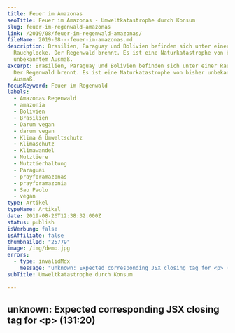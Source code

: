 ```yaml
---
title: Feuer im Amazonas
seoTitle: Feuer im Amazonas - Umweltkatastrophe durch Konsum
slug: feuer-im-regenwald-amazonas
link: /2019/08/feuer-im-regenwald-amazonas/
fileName: 2019-08---feuer-im-amazonas.md
description: Brasilien, Paraguay und Bolivien befinden sich unter einer
  Rauchglocke. Der Regenwald brennt. Es ist eine Naturkatastrophe von bisher
  unbekanntem Ausmaß.
excerpt: Brasilien, Paraguay und Bolivien befinden sich unter einer Rauchglocke.
  Der Regenwald brennt. Es ist eine Naturkatastrophe von bisher unbekanntem
  Ausmaß.
focusKeyword: Feuer im Regenwald
labels:
  - Amazonas Regenwald
  - amazonia
  - Bolivien
  - Brasilien
  - Darum vegan
  - darum vegan
  - Klima & Umweltschutz
  - Klimaschutz
  - Klimawandel
  - Nutztiere
  - Nutztierhaltung
  - Paraguai
  - prayforamazonas
  - prayforamazonia
  - Sao Paolo
  - vegan
type: Artikel
typeName: Artikel
date: 2019-08-26T12:38:32.000Z
status: publish
isWerbung: false
isAffiliate: false
thumbnailId: "25779"
image: /img/demo.jpg
errors:
  - type: invalidMdx
    message: "unknown: Expected corresponding JSX closing tag for <p> (131:20)"
subTitle: Umweltkatastrophe durch Konsum
  
---
```


## unknown: Expected corresponding JSX closing tag for &lt;p> (131:20)

<!--
**Brasilien, Paraguay und Bolivien befinden sich im Moment unter einer
Rauchglocke. Der Regenwald brennt. Es ist eine Naturkatastrophe von bisher
unbekanntem Ausmaß.**

Am 9. August rief das Land Bolivien den Notstand aus. Dort wüten seit Wochen die
schlimmsten Waldbrände aller Zeiten. Das ganze Amazonasgebiet ist betroffen.
Auch in Bolivien und Paraguay brennt der Regenwald.

## Dunkler Himmel in Sao Paolo

Selbst im rund 2.000 Kilometer entfernten Sao Paolo hat sich der Himmel
verdunkelt und es regnet schwarze Tropfen. Der Rauch ist sogar vom Weltall aus
zu sehen.

Dass es während der Trockenperioden im Regenwald zu vereinzelten Bränden kommt,
ist normal. Nicht aber, in dieser Ausprägung und Anzahl. Reuters meldete am 20.
August, dass zu dem traurigen Rekord von 72.843 Bränden nochmal 9.507 dazu
gekommen seien. [<sup>1</sup>](#1) Seitdem konnte das Ausmaß nicht eingedämmt
werden.

<iframe src="https://www.youtube.com/embed/NDmx92PVJpk" width="560" height="315" frameborder="0" allowfullscreen="allowfullscreen"></iframe>

## Gründe für die Feuer im Amazonas

Viele der Feuer wurden von Landwirten gelegt, die damit Weideflächen für ihre
Rinder sowie Anbauflächen für Futtermittel gewinnen möchten, so Reuters. 2018
verkauften brasilianische Rindfleisch-Exporteure rund zwei Millionen Tonnen
Rindfleisch auf dem Weltmarkt. Für 2020 werden 2,2 Millionen Tonnen
prognostiziert. 2017 waren es noch 1,86 Millionen Tonnen (Statista
[<sup>2</sup>](#2) ).

Im Internet machen traurige Bilder die Runde.

![feuer-im-amazonas | large](http://cardamonchai.com/wp-content/uploads/2019/08/Bildschirmfoto-2019-08-26-um-13.00.16-520x460.png)

Der Hashtag #prayforamazonia mobilisiert Menschen, auf die schlimmen Zustände
aufmerksam zu machen. Immer wieder auch verbunden mit der Frage, warum dem Notre
Dame Brand sofort so viel mediale Aufmerksamkeit zuteil wurde, der brennenden
Lunge der Erde jedoch nicht. Erschütternd ist nämlich, dass erst etwa drei
Wochen, nach dem Ausbruch des Infernos weltweit darüber berichtet wurde.

![feuer-im-amazonas | large](http://cardamonchai.com/wp-content/uploads/2019/08/Bildschirmfoto-2019-08-26-um-13.00.26-520x747.png)

## Das Ausmaß der Katastrophe

Reuter berichtete weiter, dass im Vergleich zum gleichen Zeitfenster 2018 dieses
Jahr 83 Prozent mehr Feuer im Amazonas Regenwald ausgebrochen sind. Rund 20
Prozent des Sauerstoffs, der auf der Erde verfügbar ist, verdanken wir dem
Amazonas. Die Ausrede "Das geht mich nichts an, weil es nicht in meiner
Nachbarschaft passiert", zieht also nicht.

Auf Dauer töten die Brände nicht nur die zahlreichen tierischen Bewohner des
Amazonas. Seine Erhaltung ist für die Zukunft der Menschheit von äußerster
Wichtigkeit.

## Was kann ich tun?

Überall wird derzeit vom Verzehr von Rindfleisch aus Südamerika abgeraten, wenn
man etwas gegen die Brände tun möchte. Das ist auf jeden Fall schon mal gut und
richtig. Aber: es reicht nicht.

Auch der Konsum von Fleisch und anderen Tierprodukten aus Deutschland trägt zur
Zerstörung bei. 80 Prozent des nach Deutschland importierten Soja stammt
beispielsweise aus Südamerika [<sup>3</sup>](#3). So viel Futter, wie man
braucht, um alle 'Nutztiere' satt zu kriegen, könnte man in Deutschland nämlich
gar nicht anbauen. Dafür ist die uns zur Verfügung stehende Fläche einfach zu
klein.

**Achtung:** Das Soja, das Veganer\*innen und Vegetarier\*innen hierzulande
verzehren, stammt nicht aus Südamerika. Der größte Teil davon wird in Europa
angebaut, ein verschwindend geringer Anteil stammt aus Asien (
[Mehr dazu hier](/2014/07/soja-klimaschutz-oekologischer-fussabdruck/) ). Der
Anteil, den wir direkt verzehren, ist insgesamt sehr klein. Rund 98 Prozent des
produzierten Sojamehls wird verfüttert. Deutschland liegt beim Import von Soja
aus Südamerika an erster Stelle.

## Geflügel essen ist nicht besser

Immer wieder werden Stimmen laut, die behaupten, der Verzehr von Geflügel wäre
weniger schlimm und würde das Klima schonen. Die UN Food And Agriculture
Organisation weiß: das Gegenteil ist der Fall [<sup>4</sup>](#4).

Möchte man ein Kilogramm Hühnerfleisch 'erzeugen', muss man rund ein Kilogramm
Soja verfüttern. Ein Kilogramm Schweinefleisch benötigt 650 Gramm, Rindfleisch
230 Gramm. Das Soja wird selbstverständlich noch mit anderen Futtermitteln, für
die ebenfalls Anbaufläche notwendig ist, gemischt [<sup>5</sup>](#5).

Die FAO verzeichnete in den letzten 50 Jahren einen zehnfachen Anstieg der
Sojaproduktion. Damals waren es bereits 269 Millionen Tonnen. Bis zum Jahr 2050
wird mit einem Anstieg bis auf 515 Millionen Tonnen gerechnet. Je mehr Fleisch
konsumiert wird, desto mehr Futtermittel und Weideland werden benötigt.

## Weniger verfügbare Lebensmittel durch Fleischkonsum

Dieser Teufelskreis sorgt auch dafür, dass weniger Lebensmittel angebaut werden
können. Außerdem gehen etwa 60 Prozent des Artensterbens auf das Konto der
Fleischindustrie. Die Lebensräume verkleinern sich massiv, immer mehr Tiere
sterben aus.

## Warum?

Was bleibt, ist die Frage nach dem Warum. Warum setzen wir uns nicht gegen
Welthunger, Umweltzerstörung und Artensterben ein? Warum verschließen wir unsere
Augen vor dem Offensichtlichen?

Um eine Fleischkalorie zu produzieren, werden zwischen sechs und 26
Futterkalorien benötigt. Autor Jonathan Safran Foer sieht das in seinem Werk
"[Tiere essen](/2019/02/tiere-essen-von-jonathan-safran-foer/)" ziemlich klar:

> „Es gibt aus moralischer Sicht keinen Unterschied zwischen dem Verzehr von
> Fleisch und der Vernichtung riesiger Lebensmittelmengen, denn die Tiere, die
> wir essen, können nur einen winzigen Bruchteil ihrer Nahrung in
> Fleischbrennwert umwandeln.“

Wie viele hungrige Menschen mit nur einem Bruchteil der Lebensmittel, die
derzeit weltweit angebaut werden, satt würden, ist schlicht unfassbar.

## Die Luft zum Atmen

Die Aufforstung des Regenwaldes könnte massiv zum Schutz des Klimas beitragen,
weitere Arten vor dem drohenden Aussterben schützen und den Menschen in
Südamerika die Luft zum Atmen zurückgeben. Saubere Luft ist das lebenswichtigste
überhaupt und sollte ein Menschenrecht sein. Sie zu erhalten, sollte unser
größtes Ziel sein. Zusammen mit der Rettung des Klimas und dem Kampf gegen den
Welthunger.

Ein Zitat aus dem Dokumentarfilm "Live And Let Live", den Ihr derzeit unter
anderem bei Netflix sehen könnt, hat mich mal wieder sehr nachdenklich gestimmt.
Es stammt vom Wiener Geophysiker und Lebensmittelwissenschaftler Kurt
Schmiedinger. Ich gebe es hier frei wieder.

## Das sagt Geophysiker und Lebensmittelwissenschaftler Kurt Schmiedinger

<blockquote>"Die 'Produktion' von 65 Milliarden 'Nutztieren' pro Jahr zieht massive ökologische Konsequenzen nach sich. Wir sprechen hier zum Beispiel vom mit Abstand größten Flächenverbrauch auf der Erde. Zwei Drittel aller vom Menschen genutzten Flächen fallen an die Tierhaltung. Sie werden also als Weideflächen und für den Futtermittelanbau genutzt. Wir benötigen viel mehr Pflanzen, wenn wir aus ihnen Futtermittel herstellen, als wenn wir sie einfach direkt verzehren würden. Wenn wir Pflanzen essen, ist das weitaus effizienter, als wenn wir die Pflanzen erst an Tiere verfüttern.

Aus der Livestock's Long Shadow Studie der FAO [<sup>6</sup>](#6) geht hervor,
dass die Nutztierhaltung mit 18 Prozent zum Weltklimawandel beiträgt. Das ist
mehr, als der gesamt weltweite Verkehr. Also alle Autos, Flugzeuge, Schiffe und
Züge zusammen. Andere Studien schätzen diesen Beitrag sogar noch höher.

### Emissionen stoppen

Würden wir die uns zur Verfügung stehenden Flächen nicht mehr durch die
Nutztierhaltung besetzen, hätte die natürliche Vegetation wieder eine Chance zu
wachsen. Die nachwachsenden Wälder könnten das CO<sub>2</sub> aus der Atmosphäre
aufnehmen. Wir könnten also nicht nur für den Wegfall der Emissionen sorgen,
sondern hätten auch den Effekt, dass die nachwachsende Vegetation das Klima
entlasten würde.

Ich bin überzeugt davon, dass wir in Zukunft die Form der Nutztierhaltung, die
wir betreiben, nicht mehr beibehalten können. Es ist mehr als verschwenderisch,
Getreide und Soja anzubauen, an Tiere zu verfüttern, den großen Teil der
Kalorien zu verlieren und dann den kleinen Teil der Kalorien in Form von
Tierprodukten zu essen. Aus ökologischer Sicht ist dieses Konzept viel zu
flächenintensiv. Wir werden unsere Flächen eines Tages für andere Zwecke
benötigen. Wenn wir kein Öl mehr haben, müssen wir vermutlich unseren Treibstoff
und unsere Kunststoffe auf Agrarflächen anbauen. Wir müssen lernen, effizienter
mit den uns zur Verfügung stehenden Flächen umzugehen. Das alles hängt mit der
Nutztierhaltung zusammen: Wasserverschwendung, Wasserverschmutzung, Klimawandel,
Verlust der Artenvielfalt, Regenwaldzerstörung. Wir dürfen dieses System nicht
aufrechterhalten."</blockquote>

## Wir müssen jetzt umdenken

Eines ist sicher: Wenn wir so weitermachen, wie bisher, werden wir unseren
Planeten schnell zerstört haben. Immer mehr Arten werden aussterben und immer
mehr Menschen werden Hunger leiden und sich auf die Flucht vor
Umweltkatastrophen machen müssen.

Wir alle müssen jetzt sofort umdenken. Jeder noch so kleine Schritt in die
richtige Richtung ist gut und sorgt dafür, dass weitere folgen werden.

Allen, die gerne tiefer in das Thema einsteigen möchten, kann ich die Filme
"Cowspiracy" und "Live And Let Live" empfehlen. Wer lieber lesen möchte, schaut
zum Beispiel mal in Melanie Joys Buch
"[Warum wir Hunde lieben, Schweine essen und Kühe anziehen](/2019/03/warum-wir-hunde-lieben-schweine-essen-und-kuehe-anziehen/)"
rein.

### Fußnoten &amp; Quellen

- [1][reuters](https://www.reuters.com/article/us-brazil-environment-wildfires/amazon-burning-brazil-reports-record-forest-fires-idUSKCN1VA1UK)
- [2][statista](https://de.statista.com/statistik/daten/studie/245664/umfrage/fuehrende-exportlaender-von-rindfleisch-weltweit/)
- [3][peta](https://www.peta.de/fleischkonsum-amazonas-regenwald)
- [4][un food and agriculture organisation](http://www.fao.org/3/a0701e/a0701e00.htm)
- [5][verhältnis soja zu fleisch](https://www.peta.de/soja-regenwald)
- [6][livestock's long shadow studie fao](
  http://www.fao.org/3/a0701e/a0701e00.htm)

Foto im Header:
[suhasrawool](https://pixabay.com/de/users/suhasrawool-4832239/), pixabay

-->

  